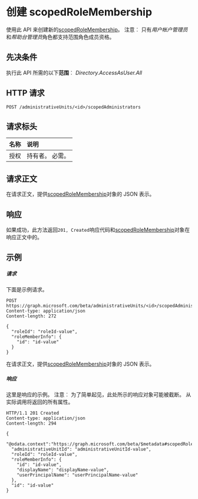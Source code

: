 # <a name="create-scopedrolemembership"></a>创建 scopedRoleMembership

使用此 API 来创建新的[scopedRoleMembership](../resources/scopedrolemembership.md)。 注意︰ 只有*用户帐户管理员*和*帮助台管理员*角色都支持范围角色成员资格。

## <a name="prerequisites"></a>先决条件
执行此 API 所需的以下**范围**︰ *Directory.AccessAsUser.All*

## <a name="http-request"></a>HTTP 请求
<!-- { "blockType": "ignored" } -->
```http
POST /administrativeUnits/<id>/scopedAdministrators
```
## <a name="request-headers"></a>请求标头
| 名称      |说明|
|:----------|:----------|
| 授权  | 持有者<token>。 必需。|

## <a name="request-body"></a>请求正文
在请求正文，提供[scopedRoleMembership](../resources/scopedrolemembership.md)对象的 JSON 表示。


## <a name="response"></a>响应
如果成功，此方法返回`201, Created`响应代码和[scopedRoleMembership](../resources/scopedrolemembership.md)对象在响应正文中的。

## <a name="example"></a>示例
##### <a name="request"></a>请求
下面是示例请求。
<!-- {
  "blockType": "request",
  "name": "create_scopedrolemembership_from_administrativeunit"
}-->
```http
POST https://graph.microsoft.com/beta/administrativeUnits/<id>/scopedAdministrators
Content-type: application/json
Content-length: 272

{
  "roleId": "roleId-value",
  "roleMemberInfo": {
    "id": "id-value"
  }
}
```
在请求正文，提供[scopedRoleMembership](../resources/scopedrolemembership.md)对象的 JSON 表示。
##### <a name="response"></a>响应
这里是响应的示例。 注意︰ 为了简单起见，此处所示的响应对象可能被截断。 从实际调用将返回的所有属性。
<!-- {
  "blockType": "response",
  "truncated": true,
  "@odata.type": "microsoft.graph.scopedrolemembership"
} -->
```http
HTTP/1.1 201 Created
Content-type: application/json
Content-length: 294

{
  "@odata.context":"https://graph.microsoft.com/beta/$metadata#scopedRoleMemberships/$entity",
  "administrativeUnitId": "administrativeUnitId-value",
  "roleId": "roleId-value",
  "roleMemberInfo": {
    "id": "id-value",
    "displayName": "displayName-value",
    "userPrincipalName": "userPrincipalName-value"
  },
  "id": "id-value"
}
```

<!-- uuid: 8fcb5dbc-d5aa-4681-8e31-b001d5168d79
2015-10-25 14:57:30 UTC -->
<!-- {
  "type": "#page.annotation",
  "description": "Create scopedRoleMembership",
  "keywords": "",
  "section": "documentation",
  "tocPath": ""
}-->
